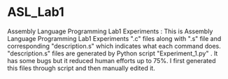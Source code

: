# ASL_Lab1
Assembly Language Programming Lab1 Experiments : 
This is Assembly Language Programming Lab1 Experiments ".c" files along with ".s" file and corresponding "description.s" which indicates what each command does. 
"description.s" files are generated by Python script "Experiment_1.py" . It has some bugs but it reduced human efforts up to 75%. 
I first generated this files through script and then manually edited it.
